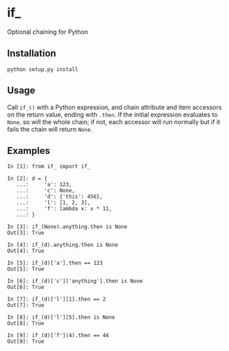 # if_

Optional chaining for Python

## Installation

`python setup.py install`

## Usage

Call `if_()` with a Python expression, and chain attribute and item accessors on
the return value, ending with `.then`. If the initial expression evaluates to
`None`, so will the whole chain; if not, each accessor will run normally but if
it fails the chain will return `None`.

## Examples

    In [1]: from if_ import if_

    In [2]: d = {
       ...:     'a': 123,
       ...:     'c': None,
       ...:     'd': {'this': 456},
       ...:     'l': [1, 2, 3],
       ...:     'f': lambda x: x * 11,
       ...: }

    In [3]: if_(None).anything.then is None
    Out[3]: True

    In [4]: if_(d).anything.then is None
    Out[4]: True

    In [5]: if_(d)['a'].then == 123
    Out[5]: True

    In [6]: if_(d)['c']['anything'].then is None
    Out[6]: True

    In [7]: if_(d)['l'][1].then == 2
    Out[7]: True

    In [8]: if_(d)['l'][5].then is None
    Out[8]: True

    In [9]: if_(d)['f'](4).then == 44
    Out[9]: True
